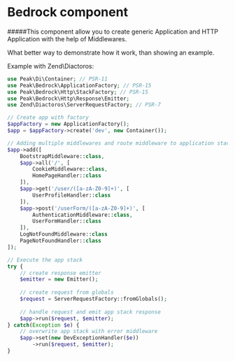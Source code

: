 # Bedrock component

#####This component allow you to create generic Application and HTTP Application with the help of Middlewares.


What better way to demonstrate how it work, than showing an example.


Example with Zend\Diactoros: 
```php
use Peak\Di\Container; // PSR-11
use Peak\Bedrock\ApplicationFactory; // PSR-15
use Peak\Bedrock\Http\StackFactory; // PSR-15
use Peak\Bedrock\Http\Response\Emitter;
use Zend\Diactoros\ServerRequestFactory; // PSR-7

// Create app with factory
$appFactory = new ApplicationFactory();
$app = $appFactory->create('dev', new Container());

// Adding multiple middlewares and route middleware to application stack
$app->add([
    BootstrapMiddleware::class,
    $app->all('/', [
        CookieMiddleware::class,
        HomePageHandler::class
    ]),
    $app->get('/user/([a-zA-Z0-9]+)', [
        UserProfileHandler::class
    ]),
    $app->post('/userForm/([a-zA-Z0-9]+)', [
        AuthenticationMiddleware::class,
        UserFormHandler::class
    ]),
    LogNotFoundMiddleware::class
    PageNotFoundHandler::class
]);

// Execute the app stack
try {
    // create response emitter
    $emitter = new Emitter();
    
    // create request from globals
    $request = ServerRequestFactory::fromGlobals();
    
    // handle request and emit app stack response
    $app->run($request, $emitter);
} catch(Exception $e) {
    // overwrite app stack with error middleware
    $app->set(new DevExceptionHandler($e))
        ->run($request, $emitter);
}

```